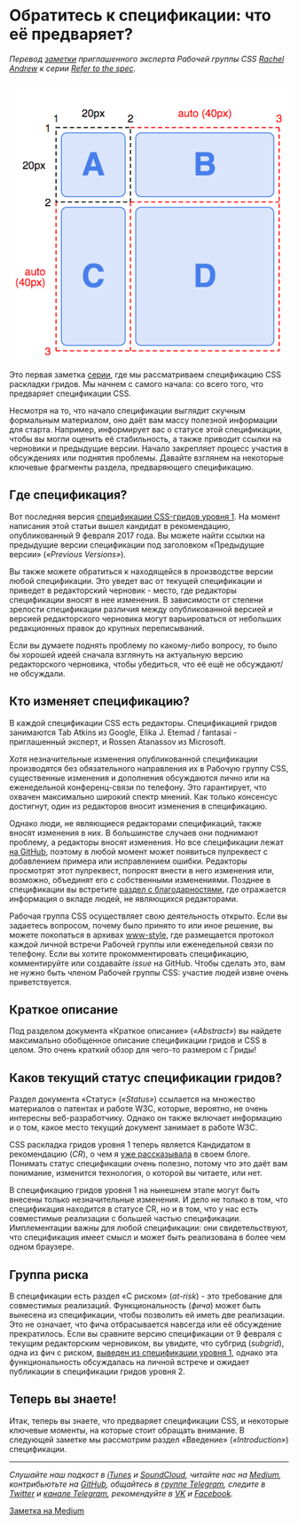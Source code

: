 # Обратитесь к спецификации: что её предваряет?

*Перевод [заметки](https://rachelandrew.co.uk/archives/2017/04/24/refer-to-the-spec-what-is-all-that-stuff-at-the-top-of-the-spec/) приглашенного эксперта Рабочей группы CSS [Rachel Andrew](http://twitter.com/rachelandrew) к серии [Refer to the spec](https://medium.com/devschacht/rachel-andrew-refer-to-the-spec-21630c105f3d).*

![](./grid_draft.png)

Это первая заметка [серии](https://medium.com/devschacht/rachel-andrew-refer-to-the-spec-21630c105f3d), где мы рассматриваем спецификацию CSS раскладки гридов. Мы начнем с самого начала: со всего того, что предваряет спецификации CSS.

Несмотря на то, что начало спецификации выглядит скучным формальным материалом, оно даёт вам массу полезной информации для старта. Например, информирует вас о статусе этой спецификации, чтобы вы могли оценить её стабильность, а также приводит ссылки на черновики и предыдущие версии. Начало закрепляет процесс участия в обсуждениях или поднятия проблемы. Давайте взглянем на некоторые ключевые фрагменты раздела, предваряющего спецификацию.

## Где спецификация?

Вот последняя версия [спецификации CSS-гридов уровня 1](https://www.w3.org/TR/css-grid-1/). На момент написания этой статьи вышел кандидат в рекомендацию, опубликованный 9 февраля 2017 года. Вы можете найти ссылки на предыдущие версии спецификации под заголовком «Предыдущие версии» (*«Previous Versions»*).

Вы также можете обратиться к находящейся в производстве версии любой спецификации. Это уведет вас от текущей спецификации и приведет в редакторский черновик - место, где редакторы спецификации вносят в нее изменения. В зависимости от степени зрелости спецификации различия между опубликованной версией и версией редакторского черновика могут варьироваться от небольших редакционных правок до крупных переписываний.

Если вы думаете поднять проблему по какому-либо вопросу, то было бы хорошей идеей сначала взглянуть на актуальную версию редакторского черновика, чтобы убедиться, что её ещё не обсуждают/не обсуждали.

## Кто изменяет спецификацию?

В каждой спецификации CSS есть редакторы. Спецификацией гридов занимаются Tab Atkins из Google, Elika J. Etemad / fantasai - приглашенный эксперт, и Rossen Atanassov из Microsoft.

Хотя незначительные изменения опубликованной спецификации производятся без обязательного направления их в Рабочую группу CSS, существенные изменения и дополнения обсуждаются лично или на еженедельной конференц-связи по телефону. Это гарантирует, что охвачен максимально широкий спектр мнений. Как только консенсус достигнут, один из редакторов вносит изменения в спецификацию.

Однако люди, не являющиеся редакторами спецификаций, также вносят изменения в них. В большинстве случаев они поднимают проблему, а редакторы вносят изменения. Но все спецификации лежат [на GitHub](https://github.com/w3c/csswg-drafts), поэтому в любой момент может появиться пулреквест с добавлением примера или исправлением ошибки. Редакторы просмотрят этот пулреквест, попросят внести в него изменения или, возможно, объединят его с собственными изменениями. Позднее в спецификации вы встретите [раздел с благодарностями](https://www.w3.org/TR/css-grid-1/#acks), где отражается информация о вкладе людей, не являющихся редакторами.

Рабочая группа CSS осуществляет свою деятельность открыто. Если вы задаетесь вопросом, почему было принято то или иное решение, вы можете покопаться в архивах [www-style](https://lists.w3.org/Archives/Public/www-style/), где размещается протокол каждой личной встречи Рабочей группы или еженедельной связи по телефону. Если вы хотите прокомментировать спецификацию, комментируйте или создавайте *issue* на GitHub. Чтобы сделать это, вам не нужно быть членом Рабочей группы CSS: участие людей извне очень приветствуется.

## Краткое описание

Под разделом документа «Краткое описание» (*«Abstract»*) вы найдете максимально обобщенное описание спецификации гридов и CSS в целом. Это очень краткий обзор для чего-то размером с Гриды!

## Каков текущий статус спецификации гридов?

Раздел документа «Статус» (*«Status»*) ссылается на множество материалов о патентах и работе W3C, которые, вероятно, не очень интересны веб-разработчику. Однако он также включает информацию и о том, какое место текущий документ занимает в работе W3C.

CSS раскладка гридов уровня 1 теперь является Кандидатом в рекомендацию (*CR*), о чем я [уже рассказывала](https://rachelandrew.co.uk/archives/2016/09/29/css-grid-layout-module-level-1-at-candidate-recommendation/) в своем блоге. Понимать статус спецификации очень полезно, потому что это даёт вам понимание, изменится технология, о которой вы читаете, или нет.

В спецификацию гридов уровня 1 на нынешнем этапе могут быть внесены только незначительные изменения. И дело не только в том, что спецификация находится в статусе CR, но и в том, что у нас есть совместимые реализации с большей частью спецификации. Имплементации важны для любой спецификации: они свидетельствуют, что спецификация имеет смысл и может быть реализована в более чем одном браузере.

## Группа риска

В спецификации есть раздел «С риском» (*at-risk*) - это требование для совместимых реализаций. Функциональность (*фича*) может быть вынесена из спецификации, чтобы позволить ей иметь две реализации. Это не означает, что фича отбрасывается навсегда или её обсуждение прекратилось. Если вы сравните версию спецификации от 9 февраля с текущим редакторским черновиком, вы увидите, что субгрид (*subgrid*), одна из фич c риском, [выведен из спецификации уровня 1](https://rachelandrew.co.uk/archives/2017/03/16/subgrid-moved-to-level-2-of-the-css-grid-specification/), однако эта функциональность обсуждалась на личной встрече и ожидает публикации в спецификации гридов уровня 2.

## Теперь вы знаете!

Итак, теперь вы знаете, что предваряет спецификации CSS, и некоторые ключевые моменты, на которые стоит обращать внимание. В следующей заметке мы рассмотрим раздел «Введение» (*«Introduction»*) спецификации.

- - - -

*Слушайте наш подкаст в [iTunes](https://itunes.apple.com/ru/podcast/девшахта/id1226773343) и [SoundCloud](https://soundcloud.com/devschacht), читайте нас на [Medium](https://medium.com/devschacht), контрибьютьте на [GitHub](https://github.com/devSchacht), общайтесь в [группе Telegram](https://t.me/devSchacht), следите в [Twitter](https://twitter.com/DevSchacht) и [канале Telegram](https://t.me/devSchachtChannel), рекомендуйте в [VK](https://vk.com/devschacht) и [Facebook](https://www.facebook.com/devSchacht).*

[Заметка на Medium](https://medium.com/devschacht/rachel-refer-to-the-spec-what-is-all-that-stuff-at-the-top-of-the-spec-3853fd3566d3)
